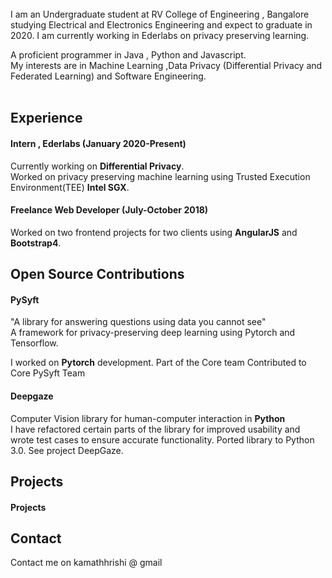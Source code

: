 <br/>
I am an Undergraduate student at RV College of Engineering , Bangalore studying Electrical and Electronics Engineering and expect to graduate in 2020. I am currently working in Ederlabs on privacy preserving learning.

A proficient programmer in Java , Python and Javascript. 
<br/>
My interests are in Machine Learning ,Data Privacy (Differential Privacy and Federated Learning) and Software Engineering. 
<br/>
<br/>

## Experience

#### Intern , Ederlabs (January 2020-Present)
Currently working on **Differential Privacy**. 
<br/>
Worked on privacy preserving machine learning using Trusted Execution Environment(TEE) **Intel SGX**. 

#### Freelance Web Developer (July-October 2018)
Worked on two frontend projects for two clients using **AngularJS** and **Bootstrap4**. 
<br/>
## Open Source Contributions

#### PySyft
"A library for answering questions using data you cannot see"
<br/>
A framework for privacy-preserving deep learning using Pytorch and Tensorflow.

I worked on **Pytorch** development.
Part of the Core team
Contributed to Core PySyft Team

#### Deepgaze
Computer Vision library for human-computer interaction in **Python**
<br/>
I have refactored certain parts of the library for improved usability and wrote test cases to ensure accurate functionality. Ported library to Python 3.0.
See project DeepGaze.
<br/>
## Projects
#### Projects

## Contact
Contact me on kamathhrishi @ gmail 

